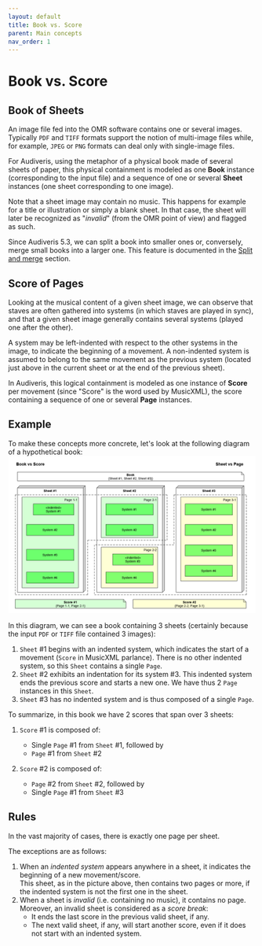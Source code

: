 ```yaml
---
layout: default
title: Book vs. Score
parent: Main concepts
nav_order: 1
---
```

# Book vs. Score

## Book of Sheets

An image file fed into the OMR software contains one or several images.
Typically `PDF` and `TIFF` formats support the notion of multi-image files while, for example,
`JPEG` or `PNG` formats can deal only with single-image files.

For Audiveris, using the metaphor of a physical book made of several sheets of paper,
this physical containment is modeled as one **Book** instance (corresponding to the input file)
and a sequence of one or several **Sheet** instances (one sheet corresponding to one image).

Note that a sheet image may contain no music.
This happens for example for a title or illustration or simply a blank sheet.
In that case, the sheet will later be recognized as "_invalid_" (from the OMR point of view)
and flagged as such.

Since Audiveris 5.3, we can split a book into smaller ones or, conversely,
merge small books into a larger one.
This feature is documented in the [Split and merge](../../guides/main/book_portions/split_merge.md) section.

## Score of Pages

Looking at the musical content of a given sheet image, we can observe that staves are often gathered
into systems (in which staves are played in sync), and that a given sheet image generally contains
several systems (played one after the other).

A system may be left-indented with respect to the other systems in the image, to indicate
the beginning of a movement.
A non-indented system is assumed to belong to the same movement as the previous system
(located just above in the current sheet or at the end of the previous sheet).

In Audiveris, this logical containment is modeled as one instance of **Score** per movement
(since "Score" is the word used by MusicXML), the score containing a sequence of one or several
**Page** instances.

## Example

To make these concepts more concrete, let's look at the following diagram of a hypothetical book:
![Book vs. Score](../../assets/images/Book-vs-Score.png)

In this diagram, we can see a book containing 3 sheets
(certainly because the input `PDF` or `TIFF` file contained 3 images):
1. `Sheet` #1 begins with an indented system, which indicates the start of a movement
(`Score` in MusicXML parlance).
There is no other indented system, so this `Sheet` contains a single
`Page`.
2. `Sheet` #2 exhibits an indentation for its system #3.
This indented system ends the previous score and starts a new one.
We have thus 2 `Page` instances in this `Sheet`.
3. `Sheet` #3 has no indented system and is thus composed of a single
`Page`.

To summarize, in this book we have 2 scores that span over 3 sheets:
1. `Score` #1 is composed of:
     - Single `Page` #1 from `Sheet` #1, followed by
     - `Page` #1 from `Sheet` #2

2. `Score` #2 is composed of:
    - `Page` #2 from `Sheet` #2, followed by
    - Single `Page` #1 from `Sheet` #3

## Rules

In the vast majority of cases, there is exactly one page per sheet.

The exceptions are as follows:
1. When an _indented system_ appears anywhere in a sheet,
  it indicates the beginning of a new movement/score.  
  This sheet, as in the picture above, then contains two pages or more,
  if the indented system is not the first one in the sheet.
2. When a sheet is _invalid_ (i.e. containing no music), it contains no page.  
  Moreover, an invalid sheet is considered as a _score break_:
   - It ends the last score in the previous valid sheet, if any.
   - The next valid sheet, if any, will start another score,
     even if it does not start with an indented system.

